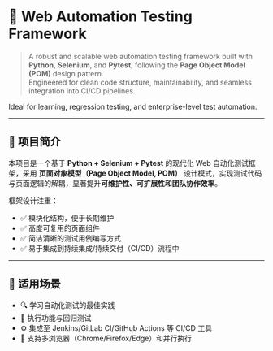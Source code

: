 # 🚀 Web Automation Testing Framework

> A robust and scalable web automation testing framework built with **Python**, **Selenium**, and **Pytest**, following the **Page Object Model (POM)** design pattern.  
> Engineered for clean code structure, maintainability, and seamless integration into CI/CD pipelines.

Ideal for learning, regression testing, and enterprise-level test automation.

---

## 📌 项目简介

本项目是一个基于 **Python + Selenium + Pytest** 的现代化 Web 自动化测试框架，采用 **页面对象模型（Page Object Model, POM）** 设计模式，实现测试代码与页面逻辑的解耦，显著提升**可维护性、可扩展性和团队协作效率**。

框架设计注重：
- ✅ 模块化结构，便于长期维护
- ✅ 高度可复用的页面组件
- ✅ 简洁清晰的测试用例编写方式
- ✅ 易于集成到持续集成/持续交付（CI/CD）流程中

---

## 🎯 适用场景

- 🔍 学习自动化测试的最佳实践
- 🔄 执行功能与回归测试
- ⚙️ 集成至 Jenkins/GitLab CI/GitHub Actions 等 CI/CD 工具
- 🧪 支持多浏览器（Chrome/Firefox/Edge）和并行执行


